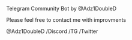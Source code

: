 Telegram Community Bot by @Adz1DoubleD

Please feel free to contact me with improvments

@Adz1DoubleD
/Discord
/TG
/Twitter